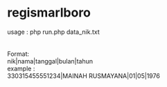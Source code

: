 # regismarlboro
usage : php run.php data_nik.txt
<br><br>
<br>Format: <br>
nik|nama|tanggal|bulan|tahun
<br>example : <br>
330315455551234|MAINAH RUSMAYANA|01|05|1976
